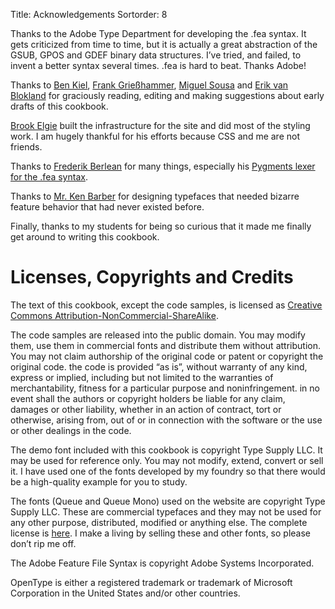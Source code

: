 Title: Acknowledgements
Sortorder: 8

Thanks to the Adobe Type Department for developing the .fea syntax. It gets criticized from time to time, but it is actually a great abstraction of the GSUB, GPOS and GDEF binary data structures. I’ve tried, and failed, to invent a better syntax several times. .fea is hard to beat. Thanks Adobe!

Thanks to [Ben Kiel](http://benkiel.com), [Frank Grießhammer](http://frgr.de), [Miguel Sousa](http://adobe.com/type) and [Erik van Blokland](http://letterror.com) for graciously reading, editing and making suggestions about early drafts of this cookbook.

[Brook Elgie](http://brookelgie.com) built the infrastructure for the site and did most of the styling work. I am hugely thankful for his efforts because CSS and me are not friends.

Thanks to [Frederik Berlean](http://typemytype.com) for many things, especially his [Pygments lexer for the .fea syntax](https://github.com/typemytype/OpenTypeFeatureLexer).

Thanks to [Mr. Ken Barber](http://typeandlettering.com) for designing typefaces that needed bizarre feature behavior that had never existed before.

Finally, thanks to my students for being so curious that it made me finally get around to writing this cookbook.


# Licenses, Copyrights and Credits

The text of this cookbook, except the code samples, is licensed as [Creative Commons Attribution-NonCommercial-ShareAlike](http://creativecommons.org/licenses/by-nc-sa/3.0/).

The code samples are released into the public domain. You may modify them, use them in commercial fonts and distribute them without attribution. You may not claim authorship of the original code or patent or copyright the original code. the code is provided “as is”, without warranty of any kind, express or implied, including but not limited to the warranties of merchantability, fitness for a particular purpose and noninfringement. in no event shall the authors or copyright holders be liable for any claim, damages or other liability, whether in an action of contract, tort or otherwise, arising from, out of or in connection with the software or the use or other dealings in the code.

The demo font included with this cookbook is copyright Type Supply LLC. It may be used for reference only. You may not modify, extend, convert or sell it. I have used one of the fonts developed by my foundry so that there would be a high-quality example for you to study.

The fonts (Queue and Queue Mono) used on the website are copyright Type Supply LLC. These are commercial typefaces and they may not be used for any other purpose, distributed, modified or anything else. The complete license is [here](http://typesupply.com/license). I make a living by selling these and other fonts, so please don’t rip me off.

The Adobe Feature File Syntax is copyright Adobe Systems Incorporated.

OpenType is either a registered trademark or trademark of Microsoft Corporation in the United States and/or other countries.
